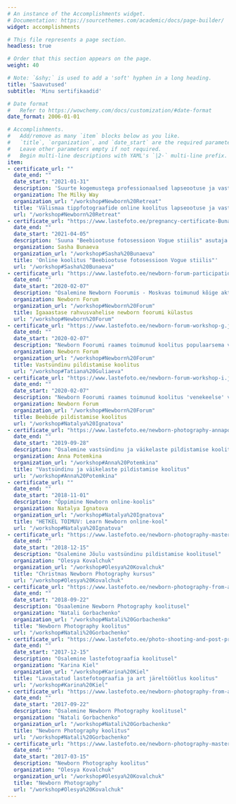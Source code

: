 ```yaml
---
# An instance of the Accomplishments widget.
# Documentation: https://sourcethemes.com/academic/docs/page-builder/
widget: accomplishments

# This file represents a page section.
headless: true

# Order that this section appears on the page.
weight: 40

# Note: `&shy;` is used to add a 'soft' hyphen in a long heading.
title: 'Saavutused'
subtitle: 'Minu sertifikaadid'

# Date format
#   Refer to https://wowchemy.com/docs/customization/#date-format
date_format: 2006-01-01

# Accomplishments.
#   Add/remove as many `item` blocks below as you like.
#   `title`, `organization`, and `date_start` are the required parameters.
#   Leave other parameters empty if not required.
#   Begin multi-line descriptions with YAML's `|2-` multi-line prefix.
item:
- certificate_url: ""
  date_end: ""
  date_start: "2021-01-31"
  description: 'Suurte kogemustega professionaalsed lapseootuse ja vastsündinud beebide fotograafid jagasid oma kogemusi.'
  organization: The Milky Way
  organization_url: "/workshop#Newborn%20Retreat"
  title: 'Välismaa tippfotograafide online koolitus lapseootuse ja vastsündinute pildistamise kohta'
  url: "/workshop#Newborn%20Retreat"
- certificate_url: "https://www.lastefoto.ee/pregnancy-certificate-Bunaeva.jpg"
  date_end: ""
  date_start: "2021-04-05"
  description: 'Suuna "Beebiootuse fotosessioon Vogue stiilis" asutaja veebikursus - Sasha Bunaeva'
  organization: Sasha Bunaeva 
  organization_url: "/workshop#Sasha%20Bunaeva"
  title: 'Online koolitus "Beebiootuse fotosessioon Vogue stiilis"'
  url: "/workshop#Sasha%20Bunaeva"
- certificate_url: "https://www.lastefoto.ee/newborn-forum-participation.jpg"
  date_end: ""
  date_start: "2020-02-07"
  description: "Osalemine Newborn Foorumis - Moskvas toimunud kõige aktuaalsem vastsündinu fotograafia üritus"
  organization: Newborn Forum 
  organization_url: "/workshop#Newborn%20Forum"
  title: Igaaastase rahvusvahelise newborn foorumi külastus
  url: "/workshop#Newborn%20Forum"
- certificate_url: "https://www.lastefoto.ee/newborn-forum-workshop-g.jpg"
  date_end: ""
  date_start: "2020-02-07"
  description: "Newborn Foorumi raames toimunud koolitus populaarsema vastsündinu fotograafi poolt - Tatiana Guliaeva"
  organization: Newborn Forum 
  organization_url: "/workshop#Newborn%20Forum" 
  title: Vastsündinu pildistamise koolitus
  url: "/workshop#Tatiana%20Guliaeva"
- certificate_url: "https://www.lastefoto.ee/newborn-forum-workshop-i.jpg"
  date_end: ""
  date_start: "2020-02-07"
  description: "Newborn Foorumi raames toimunud koolitus 'venekeelse' vastsündinu fotograafia asutaja poolt - Natalya Ignatova"
  organization: Newborn Forum 
  organization_url: "/workshop#Newborn%20Forum"
  title: Beebide pildistamise koolitus
  url: "/workshop#Natalya%20Ignatova"
- certificate_url: "https://www.lastefoto.ee/newborn-photography-annapotemkina.jpg"
  date_end: ""
  date_start: "2019-09-28"
  description: "Osalemine vastsündinu ja väikelaste pildistamise koolituses"
  organization: Anna Potemkina
  organization_url: "/workshop#Anna%20Potemkina"
  title: "Vastsündinu ja väikelaste pildistamise koolitus"
  url: "/workshop#Anna%20Potemkina"  
- certificate_url: ""
  date_end: ""
  date_start: "2018-11-01"
  description: "Õppimine Newborn online-koolis"
  organization: Natalya Ignatova
  organization_url: "/workshop#Natalya%20Ignatova"
  title: "HETKEL TOIMUV: Learn Newborn online-kool"
  url: "/workshop#Natalya%20Ignatova" 
- certificate_url: "https://www.lastefoto.ee/newborn-photography-masterclass-olesya-kovalchuk.jpg"
  date_end: ""
  date_start: "2018-12-15"
  description: "Osalemine Jõulu vastsündinu pildistamise koolitusel"
  organization: "Olesya Kovalchuk"
  organization_url: "/workshop#Olesya%20Kovalchuk"
  title: "Christmas Newborn Photography kursus"
  url: "/workshop#Olesya%20Kovalchuk"   
- certificate_url: "https://www.lastefoto.ee/newborn-photography-from-a-to-z.jpg"
  date_end: ""
  date_start: "2018-09-22"
  description: "Osaalemine Newborn Photography koolitusel"
  organization: "Natali Gorbachenko"
  organization_url: "/workshop#Natali%20Gorbachenko"
  title: "Newborn Photography koolitus"
  url: "/workshop#Natali%20Gorbachenko" 
- certificate_url: "https://www.lastefoto.ee/photo-shooting-and-post-production-karina-kiel.jpg"
  date_end: ""
  date_start: "2017-12-15"
  description: "Osalemine lastefotograafia koolitusel"
  organization: "Karina Kiel"
  organization_url: "/workshop#Karina%20Kiel"
  title: "Lavastatud lastefotograafia ja art järeltöötlus koolitus"
  url: "/workshop#Karina%20Kiel" 
- certificate_url: "https://www.lastefoto.ee/newborn-photography-from-a-to-z.jpg"
  date_end: ""
  date_start: "2017-09-22"
  description: "Osalemine Newborn Photography koolitusel"
  organization: "Natali Gorbachenko"
  organization_url: "/workshop#Natali%20Gorbachenko"
  title: "Newborn Photography koolitus"
  url: "/workshop#Natali%20Gorbachenko" 
- certificate_url: "https://www.lastefoto.ee/newborn-photography-masterclass-olesya-kovalchuk.jpg"
  date_end: ""
  date_start: "2017-03-15"
  description: "Newborn Photography koolitus"
  organization: "Olesya Kovalchuk"
  organization_url: "/workshop#Olesya%20Kovalchuk"
  title: "Newborn Photography"
  url: "/workshop#Olesya%20Kovalchuk"   
---
```

